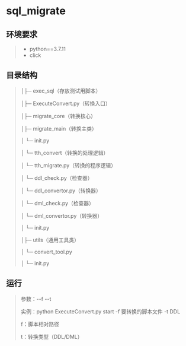 # sql_migrate

## 环境要求

>- python==3.7.11
>- click

## 目录结构

>│├─ exec_sql（存放测试用脚本）
>
>│├─ ExecuteConvert.py（转换入口）
>
>│├─ migrate_core（转换核心）
>
>│├─ migrate_main（转换主类）
>
>│	└─ init.py
>
>│	└─ tth_convert（转换的处理逻辑）
>
>│	└─ tth_migrate.py（转换的程序逻辑）
>
>│		└─ ddl_check.py（检查器）
>
>│		└─ ddl_convertor.py（转换器）
>
>│		└─ dml_check.py（检查器）
>
>│		└─ dml_convertor.py（转换器）
>
>│		└─ init.py
>
>│├─ utils（通用工具类）
>
>│	└─ convert_tool.py
>
>│	└─ init.py

## 运行

>参数：--f --t
>
>实例：python ExecuteConvert.py start -f 要转换的脚本文件 -t DDL
>
>f：脚本相对路径
>
>t：转换类型（DDL/DML）